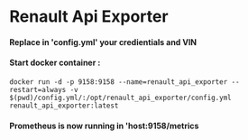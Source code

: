 # Renault Api Exporter


#### Replace in 'config.yml' your credientials and VIN

#### Start docker container :
```
docker run -d -p 9158:9158 --name=renault_api_exporter --restart=always -v $(pwd)/config.yml/:/opt/renault_api_exporter/config.yml renault_api_exporter:latest
```

#### Prometheus is now running in 'host:9158/metrics
